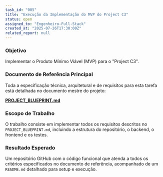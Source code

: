```yaml
---
task_id: "005"
title: "Execução da Implementação do MVP do Project C3"
status: open
assigned_to: "Engenheiro-Full-Stack"
created_at: "2025-07-26T17:30:00Z"
related_report: null
---
```


### Objetivo
Implementar o Produto Mínimo Viável (MVP) para o "Project C3".

### Documento de Referência Principal
Toda a especificação técnica, arquitetural e de requisitos para esta tarefa está detalhada no documento mestre do projeto:

**[PROJECT_BLUEPRINT.md](./../../PROJECT_BLUEPRINT.md)**

### Escopo de Trabalho
O trabalho consiste em implementar todos os requisitos descritos no `PROJECT_BLUEPRINT.md`, incluindo a estrutura do repositório, o backend, o frontend e os testes.

### Resultado Esperado
Um repositório GitHub com o código funcional que atenda a todos os critérios especificados no documento de referência, acompanhado de um `README.md` detalhado para setup e execução.


